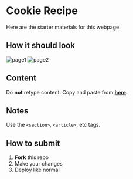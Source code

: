 # Cookie Recipe

Here are the starter materials for this webpage.

## How it should look

![page1](https://github.com/FEWDMaterials/cookie-recipe-starter/blob/master/screenshotp1.png?raw=true)
![page2](https://github.com/FEWDMaterials/cookie-recipe-starter/blob/master/screenshotp2.png?raw=true)

## Content

Do **not** retype content. Copy and paste from **[here](https://raw.githubusercontent.com/FEWDMaterials/cookie-recipe-starter/master/content.txt)**.

## Notes

Use the `<section>`, `<article>`, etc tags.

## How to submit

1. **Fork** this repo
2. Make your changes
3. Deploy like normal
